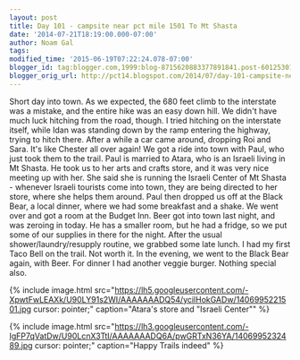 ```yaml
---
layout: post
title: Day 101 - campsite near pct mile 1501 To Mt Shasta
date: '2014-07-21T18:19:00.000-07:00'
author: Noam Gal
tags:
modified_time: '2015-06-19T07:22:24.078-07:00'
blogger_id: tag:blogger.com,1999:blog-8715620883377891841.post-6012530197058689190
blogger_orig_url: http://pct14.blogspot.com/2014/07/day-101-campsite-near-pct-mile-1501-to.html
---
```


 Short day into town.
 As we expected, the 680 feet climb to the interstate was a mistake, and the entire hike
 was an easy down hill.
 We didn't have much luck hitching from the road, though. I tried hitching on the
 interstate itself, while Idan was standing down by the ramp entering the highway, trying to hitch there.
 After
 a while a car came around, dropping Roi and Sara. It's like Chester all over again! We got a ride into town with
 Paul, who just took them to the trail.
 Paul is married to Atara, who is an Israeli living in Mt Shasta. He took
 us to her arts and crafts store, and it was very nice meeting up with her. She said she is running the Israeli
 Center of Mt Shasta - whenever Israeli tourists come into town, they are being directed to her store, where she
 helps them around.
 Paul then dropped us off at the Black Bear, a local dinner, where we had some breakfast and
 a shake.
 We went over and got a room at the Budget Inn. Beer got into town last night, and was zeroing in
 today. He has a smaller room, but he had a fridge, so we put some of our supplies in there for the night.
 After
 the usual shower/laundry/resupply routine, we grabbed some late lunch. I had my first Taco Bell on the trail. Not
 worth it.
 In the evening, we went to the Black Bear again, with Beer. For dinner I had another veggie burger.
 Nothing special also.


{% include image.html src="https://lh5.googleusercontent.com/-XpwtFwLEAXk/U90LY91s2WI/AAAAAAADQ54/ycilHokGADw/1406995221501.jpg cursor: pointer;" caption="Atara's store and &quot;Israeli Center&quot;" %}


{% include image.html src="https://lh3.googleusercontent.com/-IgFP7qVatDw/U90LcnX3TtI/AAAAAAADQ6A/pwGRTxN36YA/1406995232489.jpg cursor: pointer;" caption="Happy Trails indeed" %}

